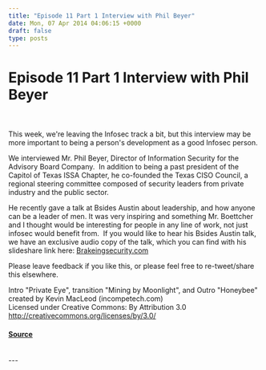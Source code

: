 ```yaml
---
title: "Episode 11 Part 1 Interview with Phil Beyer"
date: Mon, 07 Apr 2014 04:06:15 +0000
draft: false
type: posts
---
```

# Episode 11 Part 1 Interview with Phil Beyer

<br/>

<br/>
This week, we're leaving the Infosec track a bit, but this interview may be more important to being a person's development as a good Infosec person.

We interviewed Mr. Phil Beyer, Director of Information Security for the Advisory Board Company.  In addition to being a past president of the Capitol of Texas ISSA Chapter, he co-founded the Texas CISO Council, a regional steering committee composed of security leaders from private industry and the public sector.

He recently gave a talk at Bsides Austin about leadership, and how anyone can be a leader of men. It was very inspiring and something Mr. Boettcher and I thought would be interesting for people in any line of work, not just infosec would benefit from.  If you would like to hear his Bsides Austin talk, we have an exclusive audio copy of the talk, which you can find with his slideshare link here: [Brakeingsecurity.com](http://brakeingsecurity.com/phil-beyers-talk-at-bsides-austin)

Please leave feedback if you like this, or please feel free to re-tweet/share this elsewhere.

Intro "Private Eye", transition "Mining by Moonlight", and Outro "Honeybee" created by Kevin MacLeod (incompetech.com)   
Licensed under Creative Commons: By Attribution 3.0  
http://creativecommons.org/licenses/by/3.0/

#### [Source](http://brakeingsecurity.com/episode-11-part-1-interview-with-phil-beyer)

<br/>
---
